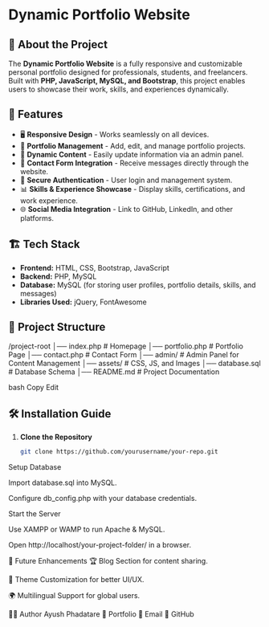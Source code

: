 # Dynamic Portfolio Website

## 🚀 About the Project
The **Dynamic Portfolio Website** is a fully responsive and customizable personal portfolio designed for professionals, students, and freelancers. Built with **PHP, JavaScript, MySQL, and Bootstrap**, this project enables users to showcase their work, skills, and experiences dynamically.

## 🎯 Features
- 🖥️ **Responsive Design** - Works seamlessly on all devices.
- 📂 **Portfolio Management** - Add, edit, and manage portfolio projects.
- 📝 **Dynamic Content** - Easily update information via an admin panel.
- 📧 **Contact Form Integration** - Receive messages directly through the website.
- 🔐 **Secure Authentication** - User login and management system.
- 📊 **Skills & Experience Showcase** - Display skills, certifications, and work experience.
- 🌐 **Social Media Integration** - Link to GitHub, LinkedIn, and other platforms.

## 🏗️ Tech Stack
- **Frontend:** HTML, CSS, Bootstrap, JavaScript  
- **Backend:** PHP, MySQL  
- **Database:** MySQL (for storing user profiles, portfolio details, skills, and messages)  
- **Libraries Used:** jQuery, FontAwesome  

## 📂 Project Structure
/project-root │── index.php # Homepage │── portfolio.php # Portfolio Page │── contact.php # Contact Form │── admin/ # Admin Panel for Content Management │── assets/ # CSS, JS, and Images │── database.sql # Database Schema │── README.md # Project Documentation

bash
Copy
Edit

## 🛠️ Installation Guide
1. **Clone the Repository**  
   ```sh
   git clone https://github.com/yourusername/your-repo.git
Setup Database

Import database.sql into MySQL.

Configure db_config.php with your database credentials.

Start the Server

Use XAMPP or WAMP to run Apache & MySQL.

Open http://localhost/your-project-folder/ in a browser.

🎯 Future Enhancements
🏆 Blog Section for content sharing.

🎨 Theme Customization for better UI/UX.

🌍 Multilingual Support for global users.

👨‍💻 Author
Ayush Phadatare
🔗 Portfolio
📧 Email
📌 GitHub

